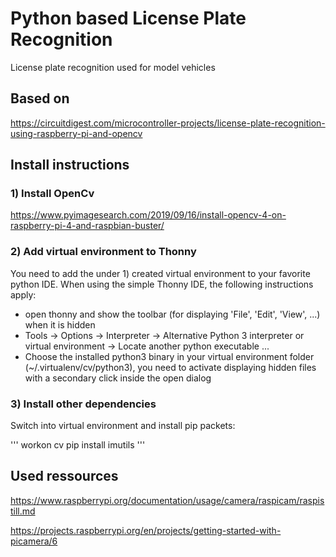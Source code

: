 # Python based License Plate Recognition
License plate recognition used for model vehicles

## Based on

https://circuitdigest.com/microcontroller-projects/license-plate-recognition-using-raspberry-pi-and-opencv

## Install instructions

### 1) Install OpenCv

https://www.pyimagesearch.com/2019/09/16/install-opencv-4-on-raspberry-pi-4-and-raspbian-buster/

### 2) Add virtual environment to Thonny

You need to add the under 1) created virtual environment to your favorite python IDE. When using the simple Thonny IDE, the following instructions apply:

* open thonny and show the toolbar (for displaying 'File', 'Edit', 'View', ...) when it is hidden
* Tools -> Options -> Interpreter -> Alternative Python 3 interpreter or virtual environment -> Locate another python executable ...
* Choose the installed python3 binary in your virtual environment folder (~/.virtualenv/cv/python3), you need to activate displaying hidden files with a secondary click inside the open dialog

### 3) Install other dependencies

Switch into virtual environment and install pip packets:

'''
workon cv
pip install imutils
'''

## Used ressources

https://www.raspberrypi.org/documentation/usage/camera/raspicam/raspistill.md

https://projects.raspberrypi.org/en/projects/getting-started-with-picamera/6

